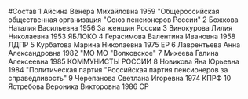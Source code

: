 #Состав
1 Айсина Венера Михайловна 1959 \"Общероссийская общественная организация \"Союз пенсионеров России\"
2 Божкова Наталия Васильевна 1956 За женщин России
3 Винокурова Лилия Николаевна 1953 ЯБЛОКО
4 Герасимова Валентина Ивановна 1958 ЛДПР
5 Курбатова Марина Николаевна 1975 ЕР
6 Лаврентьева Анна Александровна 1982 \"МО МО \"Волковское\"
7 Михеева Галина Алексеевна 1985 КОММУНИСТЫ РОССИИ
8 Новикова Яна Юрьевна 1984 \"Политическая партия \"Российская партия пенсионеров за справедливость\"
9 Черепанова Светлана Игоревна 1974 КПРФ
10 Ястребова Вероника Викторовна 1986 СР
